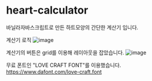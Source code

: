# heart-calculator
바닐라자바스크립트로 만든 하트모양의 간단한 계산기 입니다.

계산기 로직
![image](https://user-images.githubusercontent.com/83268528/128676844-3e08f3c6-0ada-49f8-b4b4-91e26c2284ed.png)

계산기의 버튼은 grid를 이용해 레이아웃을 잡았습니다.
![image](https://user-images.githubusercontent.com/83268528/128677034-d682a189-8b70-41ae-9aeb-0170e869fcab.png)

무료 폰트인 "LOVE CRAFT FONT"를 이용했습니다.
https://www.dafont.com/love-craft.font
